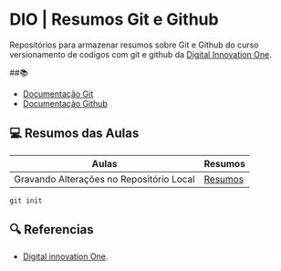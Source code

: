# DIO | Resumos Git e Github

Repositórios para armazenar resumos sobre Git e Github 
do curso versionamento de codigos com git e github da 
[Digital Innovation One](https://www.dio.me/).

##📚 
- [Documentação Git](https://git.scm.com/docs)
- [Documentação Github](https://docs.github.com)

## 💻 Resumos das Aulas

| Aulas | Resumos |
|-------|---------|
|Gravando Alterações no Repositório Local | [Resumos]()

```
git init
```

## 🔍 Referencias 
- [Digital innovation One]().